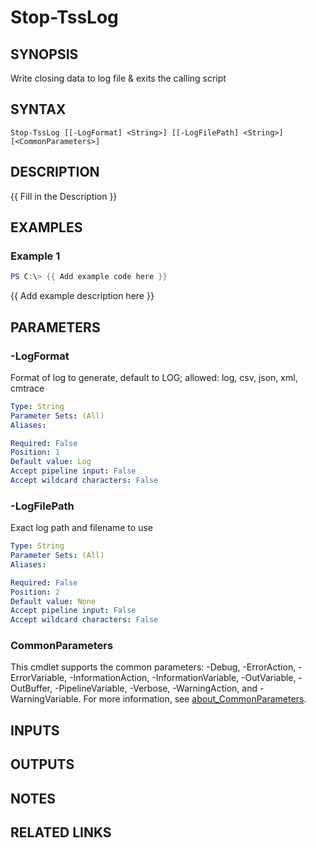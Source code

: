 # Stop-TssLog

## SYNOPSIS
Write closing data to log file & exits the calling script

## SYNTAX

```
Stop-TssLog [[-LogFormat] <String>] [[-LogFilePath] <String>] [<CommonParameters>]
```

## DESCRIPTION
{{ Fill in the Description }}

## EXAMPLES

### Example 1
```powershell
PS C:\> {{ Add example code here }}
```

{{ Add example description here }}

## PARAMETERS

### -LogFormat
Format of log to generate, default to LOG; allowed: log, csv, json, xml, cmtrace

```yaml
Type: String
Parameter Sets: (All)
Aliases:

Required: False
Position: 1
Default value: Log
Accept pipeline input: False
Accept wildcard characters: False
```

### -LogFilePath
Exact log path and filename to use

```yaml
Type: String
Parameter Sets: (All)
Aliases:

Required: False
Position: 2
Default value: None
Accept pipeline input: False
Accept wildcard characters: False
```

### CommonParameters
This cmdlet supports the common parameters: -Debug, -ErrorAction, -ErrorVariable, -InformationAction, -InformationVariable, -OutVariable, -OutBuffer, -PipelineVariable, -Verbose, -WarningAction, and -WarningVariable. For more information, see [about_CommonParameters](http://go.microsoft.com/fwlink/?LinkID=113216).

## INPUTS

## OUTPUTS

## NOTES

## RELATED LINKS
